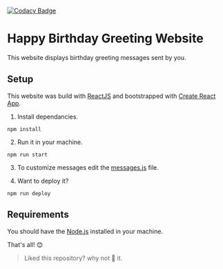 [![Codacy Badge](https://app.codacy.com/project/badge/Grade/e21f4875de66452493a9fa3c5e41b8b0)](https://www.codacy.com/manual/th3c0d3br34ker/hbd?utm_source=github.com&utm_medium=referral&utm_content=th3c0d3br34ker/hbd&utm_campaign=Badge_Grade)

# Happy Birthday Greeting Website

This website displays birthday greeting messages sent by you.

## Setup

This website was build with [ReactJS](https://reactjs.org/) and bootstrapped with [Create React App](https://github.com/facebook/create-react-app).

1.  Install dependancies.

```shell
npm install
```

2.  Run it in your machine.

```shell
npm run start
```

3.  To customize messages edit the [messages.js](./src/messages.js) file.

4.  Want to deploy it?

```shell
npm run deploy
```

## Requirements

You should have the [Node.js](https://nodejs.org/) installed in your machine.

That's all! 😊

> Liked this repository? why not 🌟 it.
